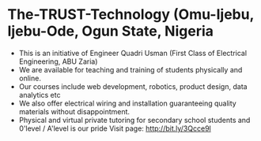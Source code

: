 # The-TRUST-Technology (Omu-Ijebu, Ijebu-Ode, Ogun State, Nigeria 
- This is an initiative of Engineer Quadri Usman (First Class of Electrical Engineering, ABU Zaria)
- We are available for teaching and training of students physically and online.
- Our courses include web development, robotics, product design, data analytics etc 
- We also offer electrical wiring and installation guaranteeing quality materials without disappointment.
- Physical and virtual private tutoring for secondary school students and 0'level / A'level is our pride
Visit page: http://bit.ly/3Qcce9l
